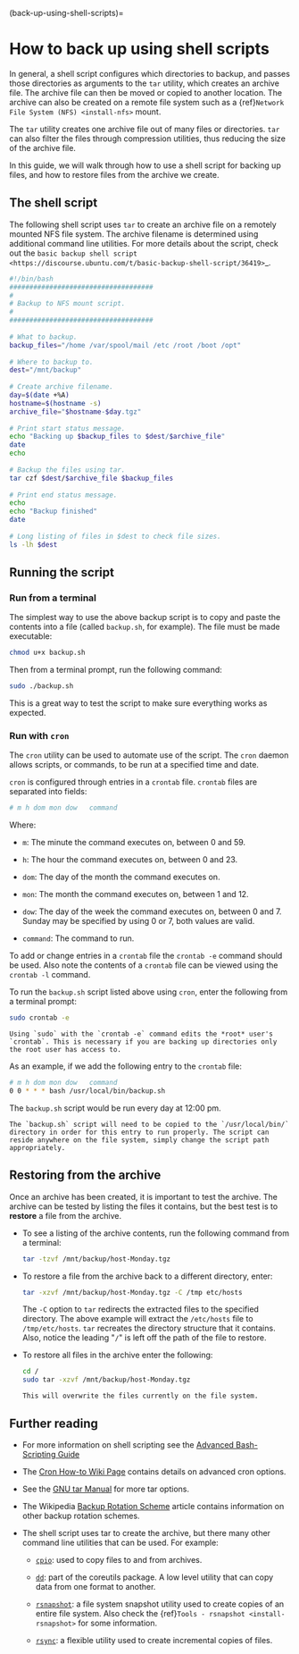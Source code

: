 (back-up-using-shell-scripts)=
# How to back up using shell scripts

In general, a shell script configures which directories to backup, and passes those directories as arguments to the `tar` utility, which creates an archive file. The archive file can then be moved or copied to another location. The archive can also be created on a remote file system such as a {ref}`Network File System (NFS) <install-nfs>` mount.

The `tar` utility creates one archive file out of many files or directories. `tar` can also filter the files through compression utilities, thus reducing the size of the archive file.

In this guide, we will walk through how to use a shell script for backing up files, and how to restore files from the archive we create.
 
## The shell script

The following shell script uses `tar` to create an archive file on a remotely mounted NFS file system. The archive filename is determined using additional command line utilities. For more details about the script, check out the `basic backup shell script <https://discourse.ubuntu.com/t/basic-backup-shell-script/36419>`_.

```sh
#!/bin/bash
####################################
#
# Backup to NFS mount script.
#
####################################
    
# What to backup. 
backup_files="/home /var/spool/mail /etc /root /boot /opt"
    
# Where to backup to.
dest="/mnt/backup"
    
# Create archive filename.
day=$(date +%A)
hostname=$(hostname -s)
archive_file="$hostname-$day.tgz"
    
# Print start status message.
echo "Backing up $backup_files to $dest/$archive_file"
date
echo
    
# Backup the files using tar.
tar czf $dest/$archive_file $backup_files
    
# Print end status message.
echo
echo "Backup finished"
date
    
# Long listing of files in $dest to check file sizes.
ls -lh $dest
```

## Running the script

### Run from a terminal

The simplest way to use the above backup script is to copy and paste the contents into a file (called `backup.sh`, for example). The file must be made executable:

```bash
chmod u+x backup.sh
```

Then from a terminal prompt, run the following command:

```bash
sudo ./backup.sh
```

This is a great way to test the script to make sure everything works as expected.

### Run with `cron`

The `cron` utility can be used to automate use of the script. The `cron` daemon allows scripts, or commands, to be run at a specified time and date.

`cron` is configured through entries in a `crontab` file. `crontab` files are separated into fields:

```bash
# m h dom mon dow   command
```

Where:

- `m`: The minute the command executes on, between 0 and 59.

- `h`: The hour the command executes on, between 0 and 23.

- `dom`: The day of the month the command executes on.

- `mon`: The month the command executes on, between 1 and 12.

- `dow`: The day of the week the command executes on, between 0 and 7. Sunday may be specified by using 0 or 7, both values are valid.

- `command`: The command to run.

To add or change entries in a `crontab` file the `crontab -e` command should be used. Also note the contents of a `crontab` file can be viewed using the `crontab -l` command.

To run the `backup.sh` script listed above using `cron`, enter the following from a terminal prompt:

```bash
sudo crontab -e
```

```{note}
Using `sudo` with the `crontab -e` command edits the *root* user's `crontab`. This is necessary if you are backing up directories only the root user has access to.
```

As an example, if we add the following entry to the `crontab` file:

```bash
# m h dom mon dow   command
0 0 * * * bash /usr/local/bin/backup.sh
```

The `backup.sh` script would be run every day at 12:00 pm.

```{note}
The `backup.sh` script will need to be copied to the `/usr/local/bin/` directory in order for this entry to run properly. The script can reside anywhere on the file system, simply change the script path appropriately.
```

## Restoring from the archive

Once an archive has been created, it is important to test the archive. The archive can be tested by listing the files it contains, but the best test is to **restore** a file from the archive.

- To see a listing of the archive contents, run the following command from a terminal:

  ```bash
  tar -tzvf /mnt/backup/host-Monday.tgz
  ```

- To restore a file from the archive back to a different directory, enter:
  ```bash 
  tar -xzvf /mnt/backup/host-Monday.tgz -C /tmp etc/hosts
  ```
  
  The `-C` option to `tar` redirects the extracted files to the specified directory. The above example will extract the `/etc/hosts` file to `/tmp/etc/hosts`. `tar` recreates the directory structure that it contains. Also, notice the leading "`/`" is left off the path of the file to restore.

- To restore all files in the archive enter the following:

  ```bash
  cd /
  sudo tar -xzvf /mnt/backup/host-Monday.tgz
  ```

  ```{note}
  This will overwrite the files currently on the file system.
  ```

## Further reading

- For more information on shell scripting see the [Advanced Bash-Scripting Guide](http://tldp.org/LDP/abs/html/)

- The [Cron How-to Wiki Page](https://help.ubuntu.com/community/CronHowto) contains details on advanced cron options.

- See the [GNU tar Manual](http://www.gnu.org/software/tar/manual/index.html) for more tar options.

- The Wikipedia [Backup Rotation Scheme](http://en.wikipedia.org/wiki/Backup_rotation_scheme) article contains information on other backup rotation schemes.

- The shell script uses tar to create the archive, but there many other command line utilities that can be used. For example:
    
  - [`cpio`](http://www.gnu.org/software/cpio/): used to copy files to and from archives.
    
  - [`dd`](http://www.gnu.org/software/coreutils/): part of the coreutils package. A low level utility that can copy data from one format to another.
   
  - [`rsnapshot`](http://www.rsnapshot.org/): a file system snapshot utility used to create copies of an entire file system. Also check the {ref}`Tools - rsnapshot <install-rsnapshot>` for some information.
    
  - [`rsync`](http://manpages.ubuntu.com/manpages/focal/man1/rsync.1.html): a flexible utility used to create incremental copies of files.
